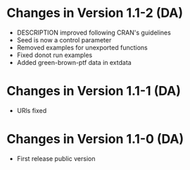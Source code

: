 # Changes in Version 1.1-2 (DA)
- DESCRIPTION improved following CRAN's guidelines
- Seed is now a control parameter
- Removed examples for unexported functions
- Fixed donot run examples
- Added green-brown-ptf data in extdata

# Changes in Version 1.1-1 (DA)
- URls fixed

# Changes in Version 1.1-0 (DA)
- First release public version
